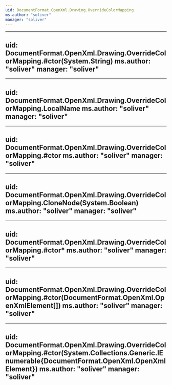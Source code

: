```yaml
---
uid: DocumentFormat.OpenXml.Drawing.OverrideColorMapping
ms.author: "soliver"
manager: "soliver"
---
```


---
uid: DocumentFormat.OpenXml.Drawing.OverrideColorMapping.#ctor(System.String)
ms.author: "soliver"
manager: "soliver"
---

---
uid: DocumentFormat.OpenXml.Drawing.OverrideColorMapping.LocalName
ms.author: "soliver"
manager: "soliver"
---

---
uid: DocumentFormat.OpenXml.Drawing.OverrideColorMapping.#ctor
ms.author: "soliver"
manager: "soliver"
---

---
uid: DocumentFormat.OpenXml.Drawing.OverrideColorMapping.CloneNode(System.Boolean)
ms.author: "soliver"
manager: "soliver"
---

---
uid: DocumentFormat.OpenXml.Drawing.OverrideColorMapping.#ctor*
ms.author: "soliver"
manager: "soliver"
---

---
uid: DocumentFormat.OpenXml.Drawing.OverrideColorMapping.#ctor(DocumentFormat.OpenXml.OpenXmlElement[])
ms.author: "soliver"
manager: "soliver"
---

---
uid: DocumentFormat.OpenXml.Drawing.OverrideColorMapping.#ctor(System.Collections.Generic.IEnumerable{DocumentFormat.OpenXml.OpenXmlElement})
ms.author: "soliver"
manager: "soliver"
---
